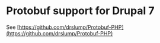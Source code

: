 # Protobuf support for Drupal 7

See [https://github.com/drslump/Protobuf-PHP](https://github.com/drslump/Protobuf-PHP)